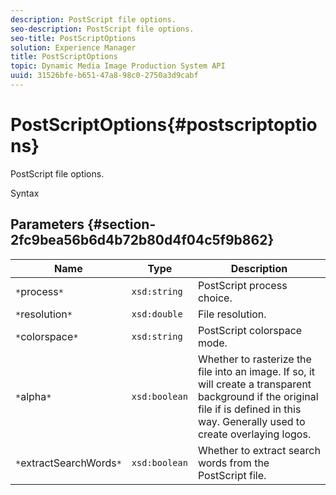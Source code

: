 ```yaml
---
description: PostScript file options.
seo-description: PostScript file options.
seo-title: PostScriptOptions
solution: Experience Manager
title: PostScriptOptions
topic: Dynamic Media Image Production System API
uuid: 31526bfe-b651-47a8-98c0-2750a3d9cabf
---
```


# PostScriptOptions{#postscriptoptions}

PostScript file options.

 Syntax 

## Parameters {#section-2fc9bea56b6d4b72b80d4f04c5f9b862}

|  Name  | Type  | Description  |
|---|---|---|
|  `*`process`*`  | `xsd:string`  | PostScript process choice.  |
|  `*`resolution`*`  | `xsd:double`  | File resolution.  |
|  `*`colorspace`*`  | `xsd:string`  | PostScript colorspace mode.  |
|  `*`alpha`*`  | `xsd:boolean`  | Whether to rasterize the file into an image. If so, it will create a transparent background if the original file if is defined in this way. Generally used to create overlaying logos.  |
|  `*`extractSearchWords`*`  | `xsd:boolean`  | Whether to extract search words from the PostScript file.  |

